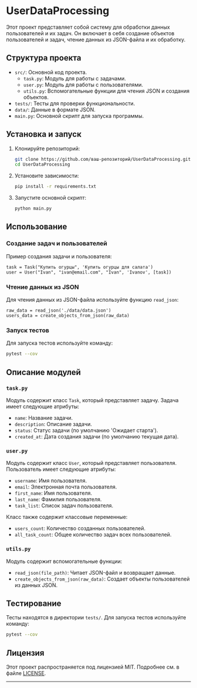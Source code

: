 # UserDataProcessing

Этот проект представляет собой систему для обработки данных пользователей и их задач. Он включает в себя создание объектов пользователей и задач, чтение данных из JSON-файла и их обработку.

## Структура проекта

- `src/`: Основной код проекта.
  - `task.py`: Модуль для работы с задачами.
  - `user.py`: Модуль для работы с пользователями.
  - `utils.py`: Вспомогательные функции для чтения JSON и создания объектов.
- `tests/`: Тесты для проверки функциональности.
- `data/`: Данные в формате JSON.
- `main.py`: Основной скрипт для запуска программы.

## Установка и запуск

1. Клонируйте репозиторий:
   ```bash
   git clone https://github.com/ваш-репозиторий/UserDataProcessing.git
   cd UserDataProcessing
   ```

2. Установите зависимости:
   ```bash
   pip install -r requirements.txt
   ```

3. Запустите основной скрипт:
   ```bash
   python main.py
   ```

## Использование

### Создание задач и пользователей

Пример создания задачи и пользователя:
```
task = Task("Купить огурцы", 'Купить огурцы для салата')
user = User("Ivan", "ivan@email.com", "Ivan", 'Ivanov', [task])
```

### Чтение данных из JSON

Для чтения данных из JSON-файла используйте функцию `read_json`:
```
raw_data = read_json('./data/data.json')
users_data = create_objects_from_json(raw_data)
```

### Запуск тестов

Для запуска тестов используйте команду:
```bash
pytest --cov
```

## Описание модулей

### `task.py`

Модуль содержит класс `Task`, который представляет задачу. Задача имеет следующие атрибуты:
- `name`: Название задачи.
- `description`: Описание задачи.
- `status`: Статус задачи (по умолчанию 'Ожидает старта').
- `created_at`: Дата создания задачи (по умолчанию текущая дата).

### `user.py`

Модуль содержит класс `User`, который представляет пользователя. Пользователь имеет следующие атрибуты:
- `username`: Имя пользователя.
- `email`: Электронная почта пользователя.
- `first_name`: Имя пользователя.
- `last_name`: Фамилия пользователя.
- `task_list`: Список задач пользователя.

Класс также содержит классовые переменные:
- `users_count`: Количество созданных пользователей.
- `all_task_count`: Общее количество задач всех пользователей.

### `utils.py`

Модуль содержит вспомогательные функции:
- `read_json(file_path)`: Читает JSON-файл и возвращает данные.
- `create_objects_from_json(raw_data)`: Создает объекты пользователей из данных JSON.

## Тестирование

Тесты находятся в директории `tests/`. Для запуска тестов используйте команду:
```bash
pytest --cov
```

## Лицензия

Этот проект распространяется под лицензией MIT. Подробнее см. в файле [LICENSE](LICENSE).

---

